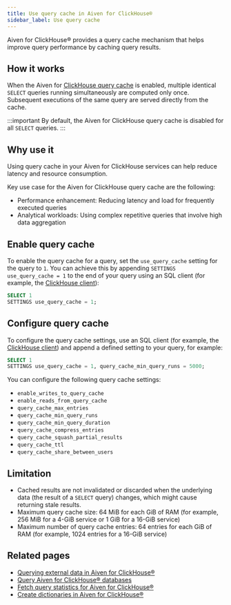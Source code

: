 ```yaml
---
title: Use query cache in Aiven for ClickHouse®
sidebar_label: Use query cache
---
```


Aiven for ClickHouse® provides a query cache mechanism that helps improve query performance
by caching query results.

## How it works

When the Aiven for
[ClickHouse query cache](https://clickhouse.com/docs/en/operations/query-cache) is enabled,
multiple identical `SELECT` queries running simultaneously are computed only once.
Subsequent executions of the same query are served directly from the cache.

:::important
By default, the Aiven for ClickHouse query cache is disabled for all `SELECT` queries.
:::

## Why use it

Using query cache in your Aiven for ClickHouse services can help reduce latency and
resource consumption.

Key use case for the Aiven for ClickHouse query cache are the following:

- Performance enhancement: Reducing latency and load for frequently executed queries
- Analytical workloads: Using complex repetitive queries that involve high data aggregation

## Enable query cache

To enable the query cache for a query, set the `use_query_cache` setting for the query to `1`.
You can achieve this by appending `SETTINGS use_query_cache = 1` to the end of your query
using an SQL client (for example, the
[ClickHouse client](/docs/products/clickhouse/howto/connect-with-clickhouse-cli)):

```sql
SELECT 1
SETTINGS use_query_cache = 1;
```

## Configure query cache

To configure the query cache settings, use an SQL client (for example, the
[ClickHouse client](/docs/products/clickhouse/howto/connect-with-clickhouse-cli)) and
append a defined setting to your query, for example:

```sql
SELECT 1
SETTINGS use_query_cache = 1, query_cache_min_query_runs = 5000;
```

You can configure the following query cache settings:

- `enable_writes_to_query_cache`
- `enable_reads_from_query_cache`
- `query_cache_max_entries`
- `query_cache_min_query_runs`
- `query_cache_min_query_duration`
- `query_cache_compress_entries`
- `query_cache_squash_partial_results`
- `query_cache_ttl`
- `query_cache_share_between_users`

## Limitation

- Cached results are not invalidated or discarded when the underlying data (the result
  of a `SELECT` query) changes, which might cause returning stale results.
- Maximum query cache size: 64 MiB for each GiB of RAM (for example, 256 MiB for a 4-GiB
  service or 1 GiB for a 16-GiB service)
- Maximum number of query cache entries: 64 entries for each GiB of RAM (for example,
  1024 entries for a 16-GiB service)

## Related pages

- [Querying external data in Aiven for ClickHouse®](/docs/products/clickhouse/concepts/federated-queries)
- [Query Aiven for ClickHouse® databases](/docs/products/clickhouse/howto/query-databases)
- [Fetch query statistics for Aiven for ClickHouse®](/docs/products/clickhouse/howto/fetch-query-statistics)
- [Create dictionaries in Aiven for ClickHouse®](/docs/products/clickhouse/howto/create-dictionary)
